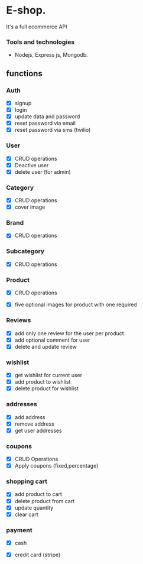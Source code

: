 # E-shop.
It's a full ecommerce API
### Tools and technologies
- Nodejs, Express js, Mongodb.
## functions
### Auth
    
- [x]  signup
- [x]  login
- [x]  update data and password
- [x]  reset password via email
- [x]  reset password via sms  (twilio)

### User 
- [x]  CRUD operations 
- [x]  Deactive user 
- [x]  delete user (for admin)

### Category
- [x]  CRUD operations 
- [x]  cover image

### Brand
- [x]  CRUD operations 

### Subcategory
- [x]  CRUD operations 

### Product
- [x]  CRUD operations 
- [x]  five optional images for product with one required 


### Reviews 
- [x]  add only one review for the user per product
- [x]  add optional comment for user
- [x]  delete and update review 

### wishlist 
- [x]  get wishlist for current user
- [x]  add product to wishlist
- [x]  delete product for wishlist

### addresses
- [x]  add address 
- [x]  remove address
- [x]  get user addresses

### coupons
- [x]  CRUD Operations
- [x]  Apply coupons (fixed,percentage)  

### shopping cart 
- [x]  add product to cart
- [x]  delete product from cart
- [x]  update quantity 
- [x]  clear cart   

### payment 
- [x] cash
- [x] credit card (stripe)


